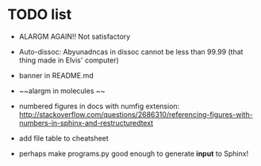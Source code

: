 # TODO list

  - ALARGM AGAIN!! Not satisfactory
  - Auto-dissoc: Abyunadncas in dissoc cannot be less than 99.99 (that thing made in Elvis' computer)

  - banner in README.md
  - ~~alargm in molecules ~~

  - numbered figures in docs with numfig extension: http://stackoverflow.com/questions/2686310/referencing-figures-with-numbers-in-sphinx-and-restructuredtext
  - add file table to cheatsheet
  - perhaps make programs.py good enough to generate **input** to Sphinx!